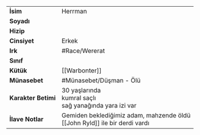 |  |  |  
|---|---|  
| **İsim** | Herrman|  
| **Soyadı** | |  
| **Hizip** | |  
| **Cinsiyet** | Erkek|  
| **Irk** | #Race/Wererat|  
| **Sınıf** | |  
| **Kütük** | [[Warbonter]]|  
| **Münasebet** | #Münasebet/Düşman - Ölü|  
| **Karakter Betimi** | 30 yaşlarında<br>kumral saçlı<br>sağ yanağında yara izi var|  
| **İlave Notlar** | Gemiden beklediğimiz adam, mahzende öldü<br>[[John Ryld]] ile bir derdi vardı|  
